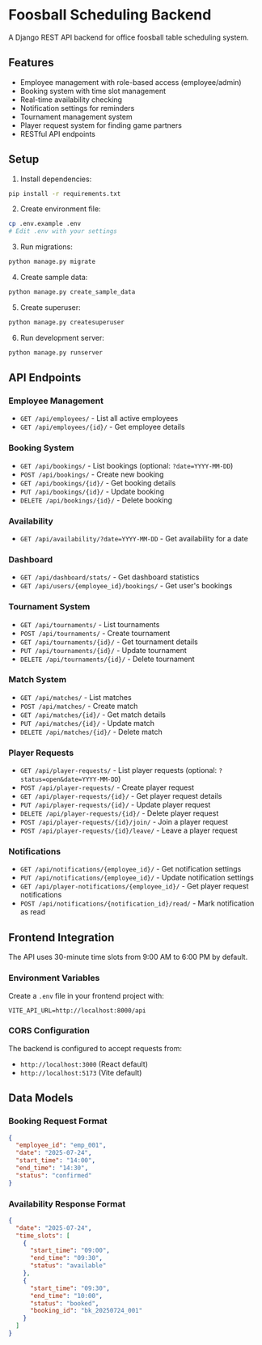 # Foosball Scheduling Backend

A Django REST API backend for office foosball table scheduling system.

## Features

- Employee management with role-based access (employee/admin)
- Booking system with time slot management
- Real-time availability checking
- Notification settings for reminders
- Tournament management system
- Player request system for finding game partners
- RESTful API endpoints

## Setup

1. Install dependencies:
```bash
pip install -r requirements.txt
```

2. Create environment file:
```bash
cp .env.example .env
# Edit .env with your settings
```

3. Run migrations:
```bash
python manage.py migrate
```

4. Create sample data:
```bash
python manage.py create_sample_data
```

5. Create superuser:
```bash
python manage.py createsuperuser
```

6. Run development server:
```bash
python manage.py runserver
```

## API Endpoints

### Employee Management
- `GET /api/employees/` - List all active employees
- `GET /api/employees/{id}/` - Get employee details

### Booking System
- `GET /api/bookings/` - List bookings (optional: `?date=YYYY-MM-DD`)
- `POST /api/bookings/` - Create new booking
- `GET /api/bookings/{id}/` - Get booking details
- `PUT /api/bookings/{id}/` - Update booking
- `DELETE /api/bookings/{id}/` - Delete booking

### Availability
- `GET /api/availability/?date=YYYY-MM-DD` - Get availability for a date

### Dashboard
- `GET /api/dashboard/stats/` - Get dashboard statistics
- `GET /api/users/{employee_id}/bookings/` - Get user's bookings

### Tournament System
- `GET /api/tournaments/` - List tournaments
- `POST /api/tournaments/` - Create tournament
- `GET /api/tournaments/{id}/` - Get tournament details
- `PUT /api/tournaments/{id}/` - Update tournament
- `DELETE /api/tournaments/{id}/` - Delete tournament

### Match System
- `GET /api/matches/` - List matches
- `POST /api/matches/` - Create match
- `GET /api/matches/{id}/` - Get match details
- `PUT /api/matches/{id}/` - Update match
- `DELETE /api/matches/{id}/` - Delete match

### Player Requests
- `GET /api/player-requests/` - List player requests (optional: `?status=open&date=YYYY-MM-DD`)
- `POST /api/player-requests/` - Create player request
- `GET /api/player-requests/{id}/` - Get player request details
- `PUT /api/player-requests/{id}/` - Update player request
- `DELETE /api/player-requests/{id}/` - Delete player request
- `POST /api/player-requests/{id}/join/` - Join a player request
- `POST /api/player-requests/{id}/leave/` - Leave a player request

### Notifications
- `GET /api/notifications/{employee_id}/` - Get notification settings
- `PUT /api/notifications/{employee_id}/` - Update notification settings
- `GET /api/player-notifications/{employee_id}/` - Get player request notifications
- `POST /api/notifications/{notification_id}/read/` - Mark notification as read

## Frontend Integration

The API uses 30-minute time slots from 9:00 AM to 6:00 PM by default.

### Environment Variables
Create a `.env` file in your frontend project with:
```
VITE_API_URL=http://localhost:8000/api
```

### CORS Configuration
The backend is configured to accept requests from:
- `http://localhost:3000` (React default)
- `http://localhost:5173` (Vite default)

## Data Models

### Booking Request Format
```json
{
  "employee_id": "emp_001",
  "date": "2025-07-24",
  "start_time": "14:00",
  "end_time": "14:30",
  "status": "confirmed"
}
```

### Availability Response Format
```json
{
  "date": "2025-07-24",
  "time_slots": [
    {
      "start_time": "09:00",
      "end_time": "09:30",
      "status": "available"
    },
    {
      "start_time": "09:30",
      "end_time": "10:00",
      "status": "booked",
      "booking_id": "bk_20250724_001"
    }
  ]
}
```
